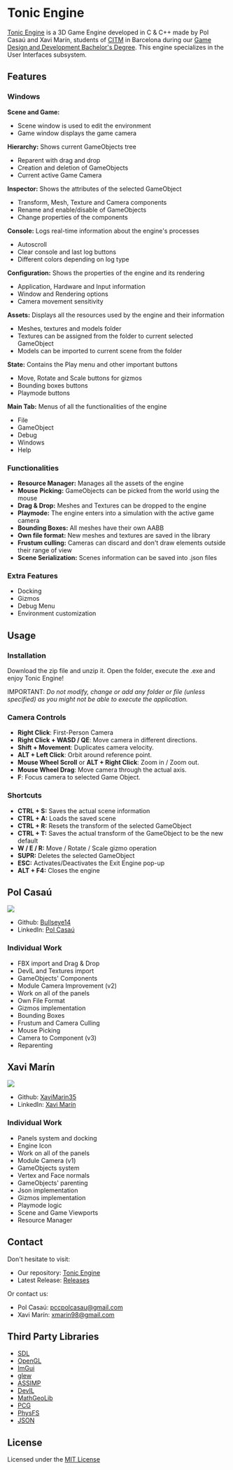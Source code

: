 # Tonic Engine

[Tonic Engine](https://github.com/xavimarin35/TonicEngine) is a 3D Game Engine developed in C & C++ made by Pol Casaú and Xavi Marín, students of [CITM](https://www.citm.upc.edu/) in Barcelona during our [Game Design and Development Bachelor's Degree](https://www.citm.upc.edu/cat/estudis/grau-videojocs-bcn/). This engine specializes in the User Interfaces subsystem.

## Features

### Windows

**Scene and Game:**
* Scene window is used to edit the environment
* Game window displays the game camera

**Hierarchy:**
Shows current GameObjects tree
* Reparent with drag and drop
* Creation and deletion of GameObjects
* Current active Game Camera

**Inspector:**
Shows the attributes of the selected GameObject
* Transform, Mesh, Texture and Camera components
* Rename and enable/disable of GameObjects
* Change properties of the components

**Console:**
Logs real-time information about the engine's processes
* Autoscroll
* Clear console and last log buttons
* Different colors depending on log type

**Configuration:**
Shows the properties of the engine and its rendering
* Application, Hardware and Input information
* Window and Rendering options
* Camera movement sensitivity

**Assets:**
Displays all the resources used by the engine and their information
* Meshes, textures and models folder
* Textures can be assigned from the folder to current selected GameObject
* Models can be imported to current scene from the folder

**State:**
Contains the Play menu and other important buttons
* Move, Rotate and Scale buttons for gizmos
* Bounding boxes buttons
* Playmode buttons

**Main Tab:**
Menus of all the functionalities of the engine
* File
* GameObject
* Debug
* Windows
* Help

### Functionalities

* **Resource Manager:** Manages all the assets of the engine
* **Mouse Picking:** GameObjects can be picked from the world using the mouse
* **Drag & Drop:** Meshes and Textures can be dropped to the engine
* **Playmode:** The engine enters into a simulation with the active game camera
* **Bounding Boxes:** All meshes have their own AABB
* **Own file format:** New meshes and textures are saved in the library
* **Frustum culling:** Cameras can discard and don't draw elements outside their range of view
* **Scene Serialization:** Scenes information can be saved into .json files

### Extra Features

* Docking
* Gizmos
* Debug Menu
* Environment customization

## Usage

### Installation

Download the zip file and unzip it. Open the folder, execute the .exe and enjoy Tonic Engine!

IMPORTANT: *Do not modify, change or add any folder or file (unless specified) as you might not be able to execute the application.*

### Camera Controls

* **Right Click**: First-Person Camera
* **Right Click + WASD / QE**: Move camera in different directions.
* **Shift + Movement**: Duplicates camera velocity.
* **ALT + Left Click**: Orbit around reference point.
* **Mouse Wheel Scroll** or **ALT + Right Click**: Zoom in / Zoom out.
* **Mouse Wheel Drag**: Move camera through the actual axis.
* **F**: Focus camera to selected Game Object.

### Shortcuts

* **CTRL + S:** Saves the actual scene information
* **CTRL + A:** Loads the saved scene
* **CTRL + R:** Resets the transform of the selected GameObject
* **CTRL + T:** Saves the actual transform of the GameObject to be the new default
* **W / E / R:** Move / Rotate / Scale gizmo operation
* **SUPR:** Deletes the selected GameObject
* **ESC:** Activates/Deactivates the Exit Engine pop-up
* **ALT + F4:** Closes the engine

## Pol Casaú

![](https://github.com/xavimarin35/TonicEngine/blob/gh-pages/docs/images/pol_.jpg?raw=true)

- Github: [Bullseye14](https://github.com/Bullseye14)
- LinkedIn: [Pol Casaú](https://www.linkedin.com/in/polcasau8/)

### Individual Work

- FBX import and Drag & Drop
- DevIL and Textures import
- GameObjects' Components
- Module Camera Improvement (v2)
- Work on all of the panels
- Own File Format
- Gizmos implementation
- Bounding Boxes
- Frustum and Camera Culling
- Mouse Picking
- Camera to Component (v3)
- Reparenting
	
## Xavi Marín

![](https://github.com/xavimarin35/TonicEngine/blob/gh-pages/docs/images/xavi.jpg?raw=true)

- Github: [XaviMarin35](https://github.com/xavimarin35)
- LinkedIn: [Xavi Marín](https://www.linkedin.com/in/xavi-marin-sola/)

### Individual Work

- Panels system and docking
- Engine Icon
- Work on all of the panels
- Module Camera (v1)
- GameObjects system
- Vertex and Face normals
- GameObjects' parenting
- Json implementation
- Gizmos implementation
- Playmode logic
- Scene and Game Viewports
- Resource Manager

## Contact

 Don't hesitate to visit:
 - Our repository: [Tonic Engine](https://github.com/xavimarin35/TonicEngine) 
 - Latest Release: [Releases](https://github.com/xavimarin35/TonicEngine/releases)
 
 Or contact us:
 - Pol Casaú: pccpolcasau@gmail.com
 - Xavi Marín: xmarin98@gmail.com
 
  
## Third Party Libraries

* [SDL](https://www.libsdl.org/)
* [OpenGL](https://www.opengl.org/)
* [ImGui](https://github.com/ocornut/imgui)
* [glew](http://glew.sourceforge.net/)
* [ASSIMP](http://assimp.org/)
* [DevIL](http://openil.sourceforge.net/)
* [MathGeoLib](https://github.com/juj/MathGeoLib)
* [PCG](https://www.pcg-random.org/index.html)
* [PhysFS](https://icculus.org/physfs/)
* [JSON](https://github.com/nlohmann/json)

## License

Licensed under the [MIT License](https://github.com/xavimarin35/TonicEngine/blob/master/LICENSE)
